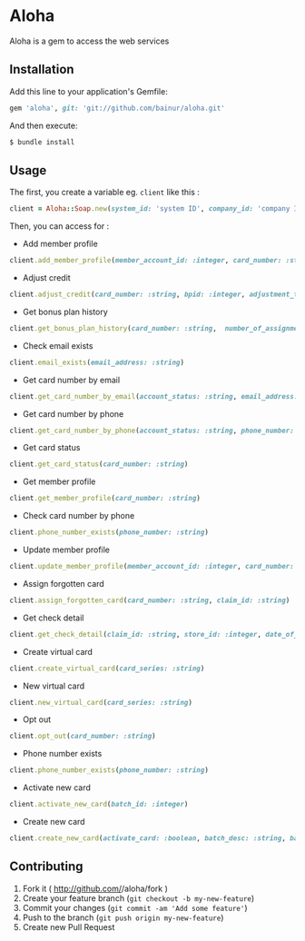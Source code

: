 # Aloha

Aloha is a gem to access the web services

## Installation

Add this line to your application's Gemfile:

```ruby
gem 'aloha', git: 'git://github.com/bainur/aloha.git'
```

And then execute:
```ruby
$ bundle install
```

## Usage

The first, you create a variable eg. `client` like this :
```ruby
client = Aloha::Soap.new(system_id: 'system ID', company_id: 'company ID', user_id: 'user ID', account_password: 'password', system_password: 'password', wsdl_url: 'https://memberlinkWS.alohaenterprise.com/insightws/MemberLinkWS?wsdl')
```

Then, you can access for :

* Add member profile
```ruby
client.add_member_profile(member_account_id: :integer, card_number: :string, first_name: :string, last_name: :string, company: :string, date_of_birth: {date: :string, locale: :string}, anniversary_date: {date: :string, locale: :string}, drivers_license: :string, address1: :string, address2: :string, city: :string, state_province: :string, country: :string, postal_code: :string, email_address: :string, phone_number: :string, other_phone_number: :string, profile_exists: :boolean, company_defined1: :string, company_defined2: :string, company_defined2: :string)
```

* Adjust credit
```ruby
client.adjust_credit(card_number: :string, bpid: :integer, adjustment_type: :string, bp_credit: :integer, reason: :string)
```

* Get bonus plan history
```ruby
client.get_bonus_plan_history(card_number: :string,  number_of_assignments: :integer, number_of_days: :integer, start_date: :string,  end_date: :string)
```

* Check email exists
```ruby
client.email_exists(email_address: :string)
```

* Get card number by email
```ruby
client.get_card_number_by_email(account_status: :string, email_address: :string)
```

* Get card number by phone
```ruby
client.get_card_number_by_phone(account_status: :string, phone_number: :string)
```

* Get card status
```ruby
client.get_card_status(card_number: :string)
```

* Get member profile
```ruby
client.get_member_profile(card_number: :string)
```

* Check card number by phone
```ruby
client.phone_number_exists(phone_number: :string)
```

* Update member profile
```ruby
client.update_member_profile(member_account_id: :integer, card_number: :string, first_name: :string, last_name: :string, company: :string, date_of_birth: {date: :string, locale: :string}, anniversary_date: {date: :string, locale: :string}, drivers_license: :string, address1: :string, address2: :string, city: :string, state_province: :string, country: :string, postal_code: :string, email_address: :string, phone_number: :string, other_phone_number: :string, profile_exists: :boolean, company_defined1: :string, company_defined2: :string, company_defined2: :string)
```

* Assign forgotten card
```ruby
client.assign_forgotten_card(card_number: :string, claim_id: :string)
```

* Get check detail
```ruby
client.get_check_detail(claim_id: :string, store_id: :integer, date_of_business: :string)
```

* Create virtual card
```ruby
client.create_virtual_card(card_series: :string)
```

* New virtual card
```ruby
client.new_virtual_card(card_series: :string)
```

* Opt out
```ruby
client.opt_out(card_number: :string)
```


* Phone number exists
```ruby
client.phone_number_exists(phone_number: :string)
```


* Activate new card
```ruby
client.activate_new_card(batch_id: :integer)
```


* Create new card
```ruby
client.create_new_card(activate_card: :boolean, batch_desc: :string, batch_id: :integer, card_series: :string, number_of_cards: :integer, numeric_sequence_type: :integer, starting_card_number: :integer)
```


## Contributing

1. Fork it ( http://github.com/<my-github-username>/aloha/fork )
2. Create your feature branch (`git checkout -b my-new-feature`)
3. Commit your changes (`git commit -am 'Add some feature'`)
4. Push to the branch (`git push origin my-new-feature`)
5. Create new Pull Request
